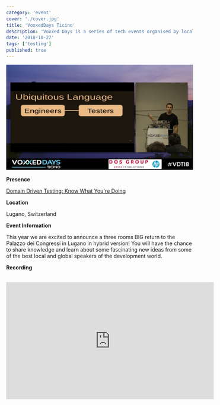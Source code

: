 ```yaml
---
category: 'event'
cover: './cover.jpg'
title: 'VoxxedDays Ticino'
description: 'Voxxed Days is a series of tech events organised by local community groups and supported by the Voxxed team'
date: '2018-10-27'
tags: ['testing']
published: true
---
```

![cover](./cover.jpg)

**Presence**

[Domain Driven Testing: Know What You're Doing](https://dvinnik.dev/presentations/2018/domain-driven-testing) 

**Location**

Lugano, Switzerland

**Event Information**

This year we are excited to announce a three rooms BIG return to the Palazzo dei Congressi in Lugano in hybrid version! You will have the chance to share knowledge and learn about some fascinating new ideas from some of the best local and global speakers of the development world.

**Recording**

<br>

<iframe width="560" height="315" src="https://www.youtube.com/embed/82bVGCLZQCo" title="YouTube video player" frameborder="0" allow="accelerometer; autoplay; clipboard-write; encrypted-media; gyroscope; picture-in-picture" allowfullscreen></iframe>

<br>
